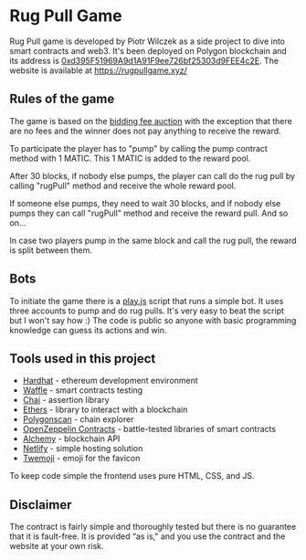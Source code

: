 # Rug Pull Game

Rug Pull game is developed by Piotr Wilczek as a side project to dive into smart contracts and web3. It's been deployed on Polygon blockchain and its address is [0xd395F51969A9d1A91F9ee726bf25303d9FEE4c2E](https://polygonscan.com/address/0xd395F51969A9d1A91F9ee726bf25303d9FEE4c2E). The website is available at https://rugpullgame.xyz/

## Rules of the game

The game is based on the [bidding fee auction](https://en.wikipedia.org/wiki/Bidding_fee_auction) with the exception that there are no fees and the winner does not pay anything to receive the reward.

To participate the player has to "pump" by calling the pump contract method with 1 MATIC. This 1 MATIC is added to the reward pool.

After 30 blocks, if nobody else pumps, the player can call do the rug pull by calling "rugPull" method and receive the whole reward pool.

If someone else pumps, they need to wait 30 blocks, and if nobody else pumps they can call "rugPull" method and receive the reward pull. And so on...

In case two players pump in the same block and call the rug pull, the reward is split between them.

## Bots

To initiate the game there is a [play.js](https://github.com/panpeter/rugpullgame/blob/main/contracts/scripts/play.js) script that runs a simple bot. It uses three accounts to pump and do rug pulls. It's very easy to beat the script but I won't say how :) The code is public so anyone with basic programming knowledge can guess its actions and win.

## Tools used in this project
- [Hardhat](https://hardhat.org/) - ethereum development environment
- [Waffle](https://getwaffle.io/) - smart contracts testing
- [Chai](https://www.chaijs.com/) - assertion library
- [Ethers](https://docs.ethers.io/) - library to interact with a blockchain 
- [Polygonscan](https://polygonscan.com/) - chain explorer
- [OpenZeppelin Contracts](https://openzeppelin.com/contracts/) - battle-tested libraries of smart contracts
- [Alchemy](https://www.alchemy.com/) - blockchain API
- [Netlify](https://www.netlify.com/) - simple hosting solution
- [Twemoji](https://twemoji.twitter.com/) - emoji for the favicon

To keep code simple the frontend uses pure HTML, CSS, and JS.

## Disclaimer

The contract is fairly simple and thoroughly tested but there is no guarantee that it is fault-free. It is provided “as is," and you use the contract and the website at your own risk.
